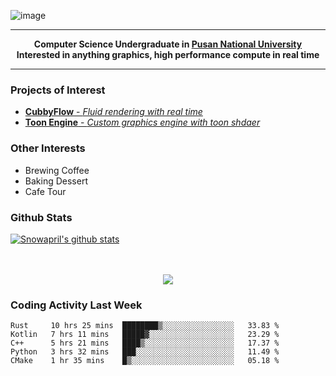 ![image](https://user-images.githubusercontent.com/24654975/122706556-2ce28400-d293-11eb-86ee-22b9ba640f2b.png)


---

<p align="center">
  <strong>
    Computer Science Undergraduate in <a href="https://pusan.ac.kr/">Pusan National University</a>
    <br>
    Interested in anything graphics, high performance compute in real time
  </strong>
</p>

---

### Projects of Interest

* [**CubbyFlow** - *Fluid rendering with real time*](https://github.com/utilforever/CubbyFlow)
* [**Toon Engine** - *Custom graphics engine with toon shdaer*](https://github.com/Snowapril/ToonEngine)

### Other Interests

* Brewing Coffee
* Baking Dessert 
* Cafe Tour

### Github Stats
 
[![Snowapril's github stats](https://github-readme-stats.vercel.app/api?username=Snowapril&hide_title=true&hide_border=true&show_icons=true&include_all_commits=true&count_private=true)](https://github.com/Snowapril)

<p align="center">
    <br><br>
    <a href="https://snowapril.github.io"><img src="https://img.shields.io/badge/website-snowapril.github.io-red?style=for-the-badge"></a>
</p>

### Coding Activity Last Week

<!--START_SECTION:waka-->
```text
Rust     10 hrs 25 mins  ████████▒░░░░░░░░░░░░░░░░   33.83 % 
Kotlin   7 hrs 11 mins   █████▓░░░░░░░░░░░░░░░░░░░   23.29 % 
C++      5 hrs 21 mins   ████▒░░░░░░░░░░░░░░░░░░░░   17.37 % 
Python   3 hrs 32 mins   ███░░░░░░░░░░░░░░░░░░░░░░   11.49 % 
CMake    1 hr 35 mins    █▒░░░░░░░░░░░░░░░░░░░░░░░   05.18 % 
```
<!--END_SECTION:waka-->
